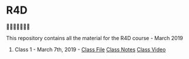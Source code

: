 # R4D

🎉🎈🎂🍾🎊🍻💃

This repository contains all the material for the R4D course - March 2019

1. Class 1 - March 7th, 2019 - [Class File]() [Class Notes]() [Class Video]()
